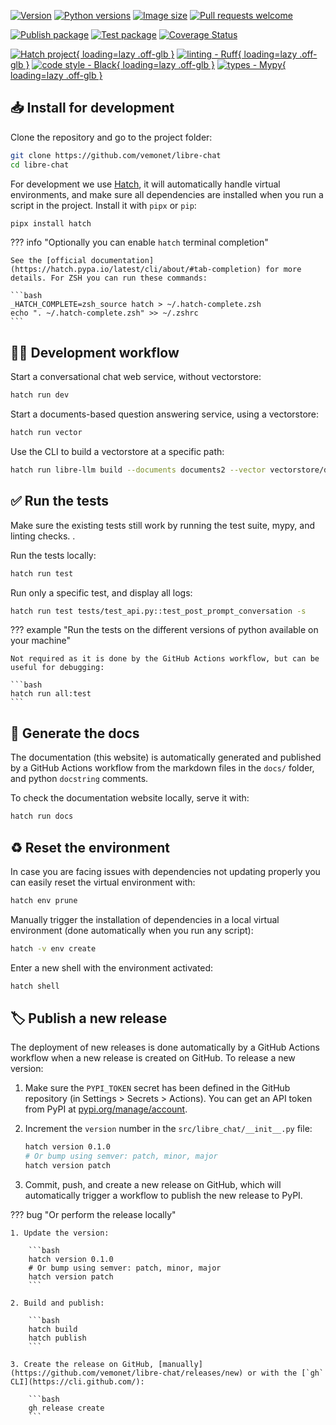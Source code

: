 [![Version](https://img.shields.io/pypi/v/libre-chat)](https://pypi.org/project/libre-chat) [![Python versions](https://img.shields.io/pypi/pyversions/libre-chat)](https://pypi.org/project/libre-chat) [![Image size](https://ghcr-badge.egpl.dev/vemonet/libre-chat/size)](https://github.com/vemonet/libre-chat/pkgs/container/libre-chat) [![Pull requests welcome](https://img.shields.io/badge/pull%20requests-welcome-brightgreen)](https://github.com/vemonet/libre-chat/fork)

[![Publish package](https://github.com/vemonet/libre-chat/actions/workflows/publish.yml/badge.svg)](https://github.com/vemonet/libre-chat/actions/workflows/publish.yml) [![Test package](https://github.com/vemonet/libre-chat/actions/workflows/test.yml/badge.svg)](https://github.com/vemonet/libre-chat/actions/workflows/test.yml) [![Coverage Status](https://coveralls.io/repos/github/vemonet/libre-chat/badge.svg?branch=main)](https://coveralls.io/github/vemonet/libre-chat?branch=main)

[![Hatch project](https://img.shields.io/badge/%F0%9F%A5%9A-Hatch-4051b5.svg){ loading=lazy .off-glb }](https://github.com/pypa/hatch) [![linting - Ruff](https://img.shields.io/endpoint?url=https://raw.githubusercontent.com/charliermarsh/ruff/main/assets/badge/v2.json){ loading=lazy .off-glb }](https://github.com/astral-sh/ruff) [![code style - Black](https://img.shields.io/badge/code%20style-black-000000.svg){ loading=lazy .off-glb }](https://github.com/psf/black) [![types - Mypy](https://img.shields.io/badge/types-Mypy-blue.svg){ loading=lazy .off-glb }](https://github.com/python/mypy)


## 📥 Install for development

Clone the repository and go to the project folder:

```bash
git clone https://github.com/vemonet/libre-chat
cd libre-chat
```

For development we use [Hatch](https://hatch.pypa.io), it will automatically handle virtual environments, and make sure all dependencies are installed when you run a script in the project. Install it with `pipx` or `pip`:

```bash
pipx install hatch
```

??? info "Optionally you can enable `hatch` terminal completion"

    See the [official documentation](https://hatch.pypa.io/latest/cli/about/#tab-completion) for more details. For ZSH you can run these commands:

    ```bash
    _HATCH_COMPLETE=zsh_source hatch > ~/.hatch-complete.zsh
    echo ". ~/.hatch-complete.zsh" >> ~/.zshrc
    ```


## 🧑‍💻 Development workflow

Start a conversational chat web service, without vectorstore:

```bash
hatch run dev
```

Start a documents-based question answering service, using a vectorstore:

```bash
hatch run vector
```

Use the CLI to build a vectorstore at a specific path:

```bash
hatch run libre-llm build --documents documents2 --vector vectorstore/db2
```

## ✅ Run the tests

Make sure the existing tests still work by running the test suite, mypy, and linting checks. .

Run the tests locally:

```bash
hatch run test
```

Run only a specific test, and display all logs:

```bash
hatch run test tests/test_api.py::test_post_prompt_conversation -s
```

??? example "Run the tests on the different versions of python available on your machine"

    Not required as it is done by the GitHub Actions workflow, but can be useful for debugging:

    ```bash
    hatch run all:test
    ```

## 📖 Generate the docs

The documentation (this website) is automatically generated and published by a GitHub Actions workflow from the markdown files in the `docs/` folder, and python `docstring` comments.

To check the documentation website locally, serve it with:

```bash
hatch run docs
```

## ♻️ Reset the environment

In case you are facing issues with dependencies not updating properly you can easily reset the virtual environment with:

```bash
hatch env prune
```

Manually trigger the installation of dependencies in a local virtual environment (done automatically when you run any script):

```bash
hatch -v env create
```

Enter a new shell with the environment activated:

```bash
hatch shell
```

## 🏷️ Publish a new release

The deployment of new releases is done automatically by a GitHub Actions workflow when a new release is created on GitHub. To release a new version:

1. Make sure the `PYPI_TOKEN` secret has been defined in the GitHub repository (in Settings > Secrets > Actions). You can get an API token from PyPI at [pypi.org/manage/account](https://pypi.org/manage/account).

2. Increment the `version` number in the `src/libre_chat/__init__.py` file:

    ```bash
    hatch version 0.1.0
    # Or bump using semver: patch, minor, major
    hatch version patch
    ```

3. Commit, push, and create a new release on GitHub, which will automatically trigger a workflow to publish the new release to PyPI.

??? bug "Or perform the release locally"

    1. Update the version:

        ```bash
        hatch version 0.1.0
        # Or bump using semver: patch, minor, major
        hatch version patch
        ```

    2. Build and publish:

        ```bash
        hatch build
        hatch publish
        ```

    3. Create the release on GitHub, [manually](https://github.com/vemonet/libre-chat/releases/new) or with the [`gh` CLI](https://cli.github.com/):

        ```bash
        gh release create
        ```

<!-- Admonition blocks: https://squidfunk.github.io/mkdocs-material/reference/admonitions/#supported-types -->

